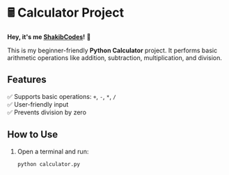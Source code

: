 # 🖩 Calculator Project  

**Hey, it's me [ShakibCodes](https://github.com/ShakibCodes)!** 👋  

This is my beginner-friendly **Python Calculator** project. It performs basic arithmetic operations like addition, subtraction, multiplication, and division.  

## Features  
✅ Supports basic operations: `+`, `-`, `*`, `/`  
✅ User-friendly input  
✅ Prevents division by zero  

## How to Use  
1. Open a terminal and run:  
   ```sh
   python calculator.py
